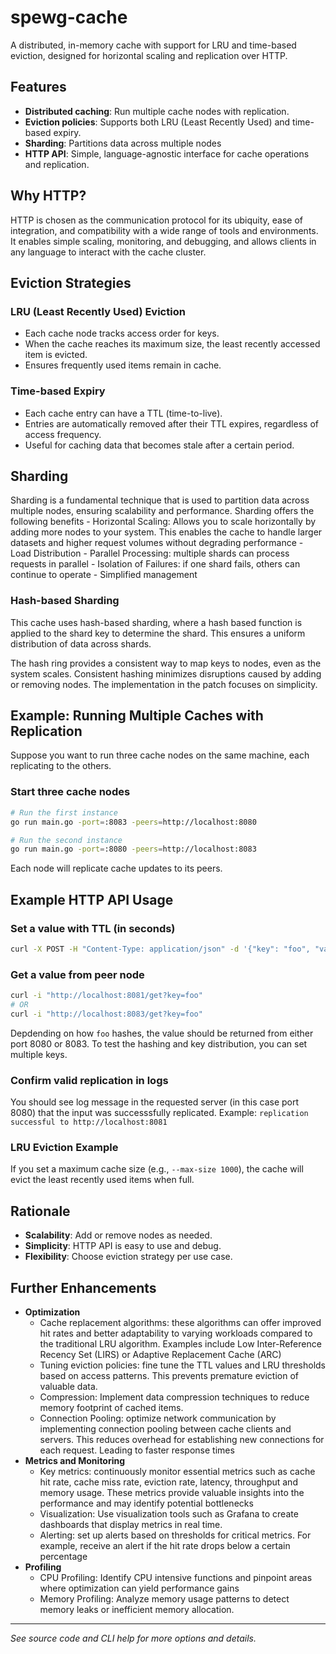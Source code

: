 # spewg-cache

A distributed, in-memory cache with support for LRU and time-based eviction, designed for horizontal scaling and replication over HTTP.

## Features

- **Distributed caching**: Run multiple cache nodes with replication.
- **Eviction policies**: Supports both LRU (Least Recently Used) and time-based expiry.
- **Sharding**: Partitions data across multiple nodes
- **HTTP API**: Simple, language-agnostic interface for cache operations and replication.


## Why HTTP?

HTTP is chosen as the communication protocol for its ubiquity, ease of integration, and compatibility with a wide range of tools and environments. It enables simple scaling, monitoring, and debugging, and allows clients in any language to interact with the cache cluster.

## Eviction Strategies

### LRU (Least Recently Used) Eviction

- Each cache node tracks access order for keys.
- When the cache reaches its maximum size, the least recently accessed item is evicted.
- Ensures frequently used items remain in cache.

### Time-based Expiry

- Each cache entry can have a TTL (time-to-live).
- Entries are automatically removed after their TTL expires, regardless of access frequency.
- Useful for caching data that becomes stale after a certain period.

## Sharding
Sharding is a fundamental technique that is used to partition data across multiple nodes, ensuring scalability and performance. Sharding offers the following benefits
    - Horizontal Scaling: Allows you to scale horizontally by adding more nodes to your system. This enables the cache to handle larger datasets and higher request volumes without degrading performance
    - Load Distribution
    - Parallel Processing: multiple shards can process requests in parallel
    - Isolation of Failures: if one shard fails, others can continue to operate
    - Simplified management

### Hash-based Sharding
This cache uses hash-based sharding, where a hash based function is applied to the shard key to determine the shard. This ensures a uniform distribution of data across shards. 

The hash ring provides a consistent way to map keys to nodes, even as the system scales. Consistent hashing minimizes disruptions caused by adding or removing nodes. The implementation in the patch focuses on simplicity.


## Example: Running Multiple Caches with Replication

Suppose you want to run three cache nodes on the same machine, each replicating to the others.

### Start three cache nodes

```sh
# Run the first instance
go run main.go -port=:8083 -peers=http://localhost:8080

# Run the second instance
go run main.go -port=:8080 -peers=http://localhost:8083
```

Each node will replicate cache updates to its peers.

## Example HTTP API Usage

### Set a value with TTL (in seconds)

```sh
curl -X POST -H "Content-Type: application/json" -d '{"key": "foo", "value": "bar"}' -i http://localhost:8080/set
```

### Get a value from peer node

```sh
curl -i "http://localhost:8081/get?key=foo"
# OR
curl -i "http://localhost:8083/get?key=foo"
```

Depdending on how `foo` hashes, the value should be returned from either port 8080 or 8083. To test the hashing and key distribution, you can set multiple keys. 

### Confirm valid replication in logs
You should see log message in the requested server (in this case port 8080) that the input was successsfully replicated. Example:
`replication successful to http://localhost:8081`

### LRU Eviction Example

If you set a maximum cache size (e.g., `--max-size 1000`), the cache will evict the least recently used items when full.

## Rationale

- **Scalability**: Add or remove nodes as needed.
- **Simplicity**: HTTP API is easy to use and debug.
- **Flexibility**: Choose eviction strategy per use case.

## Further Enhancements
- **Optimization**
    - Cache replacement algorithms: these algorithms can offer improved hit rates and better adaptability to varying workloads compared to the traditional LRU algorithm. Examples include Low Inter-Reference Recency Set (LIRS) or Adaptive Replacement Cache (ARC)
    - Tuning eviction policies: fine tune the TTL values and LRU thresholds based on access patterns. This prevents premature eviction of valuable data.
    - Compression: Implement data compression techniques to reduce memory footprint of cached items.
    - Connection Pooling: optimize network communication by implementing connection pooling between cache clients and servers. This reduces overhead for establishing new connections for each request. Leading to faster response times
- **Metrics and Monitoring**
    - Key metrics: continuously monitor essential metrics such as cache hit rate, cache miss rate, eviction rate, latency, throughput and memory usage. These metrics provide valuable insights into the performance and may identify potential bottlenecks
    - Visualization: Use visualization tools such as Grafana to create dashboards that display metrics in real time. 
    - Alerting: set up alerts based on thresholds for critical metrics. For example, receive an alert if the hit rate drops below a certain percentage
- **Profiling**
    - CPU Profiling: Identify CPU intensive functions and pinpoint areas where optimization can yield performance gains
    - Memory Profiling: Analyze memory usage patterns to detect memory leaks or inefficient memory allocation. 
---

_See source code and CLI help for more options and details._
